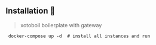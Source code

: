 ## Installation 🏁
> xotoboil boilerplate with gateway 

```shell
 docker-compose up -d  # install all instances and run 
 ```